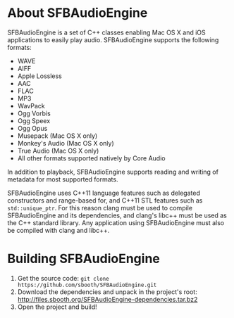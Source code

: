 About SFBAudioEngine
====================

SFBAudioEngine is a set of C++ classes enabling Mac OS X and iOS applications to easily play audio.  SFBAudioEngine supports the following formats:

* WAVE
* AIFF
* Apple Lossless
* AAC
* FLAC
* MP3
* WavPack
* Ogg Vorbis
* Ogg Speex
* Ogg Opus
* Musepack (Mac OS X only)
* Monkey's Audio (Mac OS X only)
* True Audio (Mac OS X only)
* All other formats supported natively by Core Audio

In addition to playback, SFBAudioEngine supports reading and writing of metadata for most supported formats.

SFBAudioEngine uses C++11 language features such as delegated constructors and range-based for, and C++11 STL features such as `std::unique_ptr`.  For this reason clang must be used to compile SFBAudioEngine and its dependencies, and clang's libc++ must be used as the C++ standard library.  Any application using SFBAudioEngine must also be compiled with clang and libc++.

Building SFBAudioEngine
=======================

1. Get the source code: `git clone https://github.com/sbooth/SFBAudioEngine.git`
2. Download the dependencies and unpack in the project's root: http://files.sbooth.org/SFBAudioEngine-dependencies.tar.bz2
3. Open the project and build!
